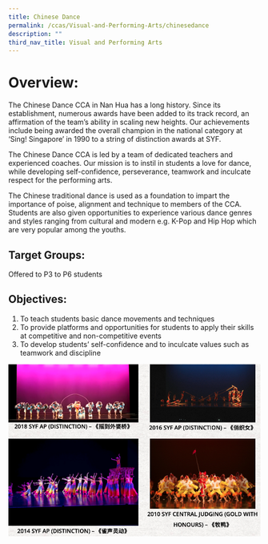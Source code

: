 ```yaml
---
title: Chinese Dance
permalink: /ccas/Visual-and-Performing-Arts/chinesedance
description: ""
third_nav_title: Visual and Performing Arts
---
```

# Overview:

The Chinese Dance CCA in Nan Hua has a long history. Since its establishment, numerous awards have been added to its track record, an affirmation of the team’s ability in scaling new heights. Our achievements include being awarded the overall champion in the national category at ‘Sing! Singapore’ in 1990 to a string of distinction awards at SYF.

The Chinese Dance CCA is led by a team of dedicated teachers and experienced coaches. Our mission is to instil in students a love for dance, while developing self-confidence, perseverance, teamwork and inculcate respect for the performing arts.

The Chinese traditional dance is used as a foundation to impart the importance of poise, alignment and technique to members of the CCA. Students are also given opportunities to experience various dance genres and styles ranging from cultural and modern e.g. K-Pop and Hip Hop which are very popular among the youths.

## Target Groups:

Offered to P3 to P6 students

## Objectives:

1. To teach students basic dance movements and techniques
2. To provide platforms and opportunities for students to apply their skills at competitive and non-competitive events
3. To develop students’ self-confidence and to inculcate values such as teamwork and discipline

![](/images/nanhuass9.png)